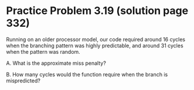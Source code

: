 # Practice Problem 3.19 (solution page 332)
Running on an older processor model, our code required around 16 cycles when the branching pattern was highly predictable, and around 31 cycles when the pattern was random.

A. What is the approximate miss penalty?

B. How many cycles would the function require when the branch is mispredicted?